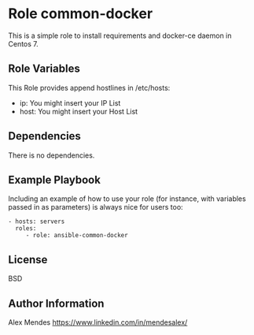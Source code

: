 Role common-docker
=========

This is a simple role to install requirements and docker-ce daemon in Centos 7.

Role Variables
--------------

This Role provides append hostlines in /etc/hosts:
  - ip: You might insert your IP List
  - host: You might insert your Host List
 
Dependencies
------------

There is no dependencies.

Example Playbook
----------------

Including an example of how to use your role (for instance, with variables passed in as parameters) is always nice for users too:

    - hosts: servers
      roles:
         - role: ansible-common-docker

License
-------

BSD

Author Information
------------------

Alex Mendes https://www.linkedin.com/in/mendesalex/
